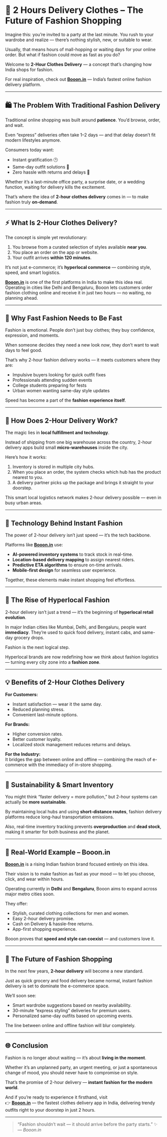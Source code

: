 # 🚀 2 Hours Delivery Clothes – The Future of Fashion Shopping  

Imagine this: you’re invited to a party at the last minute. You rush to your wardrobe and realize — there’s nothing stylish, new, or suitable to wear.  

Usually, that means hours of mall-hopping or waiting days for your online order. But what if fashion could move as fast as you do?  

Welcome to **2-Hour Clothes Delivery** — a concept that’s changing how India shops for fashion.  

For real inspiration, check out [**Booon.in**](https://booon.in/) — India’s fastest online fashion delivery platform.

---

## 🛍️ The Problem With Traditional Fashion Delivery  

Traditional online shopping was built around **patience**. You’d browse, order, and wait.  

Even “express” deliveries often take 1–2 days — and that delay doesn’t fit modern lifestyles anymore.  

Consumers today want:  
- Instant gratification 🕒  
- Same-day outfit solutions 👗  
- Zero hassle with returns and delays 🚚  

Whether it’s a last-minute office party, a surprise date, or a wedding function, waiting for delivery kills the excitement.  

That’s where the idea of **2-hour clothes delivery** comes in — to make fashion truly **on-demand**.  

---

## ⚡ What Is 2-Hour Clothes Delivery?  

The concept is simple yet revolutionary:  

1. You browse from a curated selection of styles available **near you**.  
2. You place an order on the app or website.  
3. Your outfit arrives **within 120 minutes**.  

It’s not just e-commerce; it’s **hyperlocal commerce** — combining style, speed, and smart logistics.  

**[Booon.in](https://booon.in/)** is one of the first platforms in India to make this idea real. Operating in cities like Delhi and Bengaluru, Booon lets customers order fashion clothing online and receive it in just two hours — no waiting, no planning ahead.  

---

## 👗 Why Fast Fashion Needs to Be Fast  

Fashion is emotional. People don’t just buy clothes; they buy confidence, expression, and moments.  

When someone decides they need a new look *now*, they don’t want to wait days to feel good.  

That’s why 2-hour fashion delivery works — it meets customers where they are:  
- Impulsive buyers looking for quick outfit fixes  
- Professionals attending sudden events  
- College students preparing for fests  
- Urban women wanting same-day style updates  

Speed has become a part of the **fashion experience itself**.  

---

## 🧠 How Does 2-Hour Delivery Work?  

The magic lies in **local fulfillment and technology**.  

Instead of shipping from one big warehouse across the country, 2-hour delivery apps build small **micro-warehouses** inside the city.  

Here’s how it works:  
1. Inventory is stored in multiple city hubs.  
2. When you place an order, the system checks which hub has the product nearest to you.  
3. A delivery partner picks up the package and brings it straight to your doorstep.  

This smart local logistics network makes 2-hour delivery possible — even in busy urban areas.  

---

## 📱 Technology Behind Instant Fashion  

The power of 2-hour delivery isn’t just speed — it’s the tech backbone.  

Platforms like **[Booon.in](https://booon.in/)** use:  
- **AI-powered inventory systems** to track stock in real-time.  
- **Location-based delivery mapping** to assign nearest riders.  
- **Predictive ETA algorithms** to ensure on-time arrivals.  
- **Mobile-first design** for seamless user experience.  

Together, these elements make instant shopping feel effortless.  

---

## 🌆 The Rise of Hyperlocal Fashion  

2-hour delivery isn’t just a trend — it’s the beginning of **hyperlocal retail evolution**.  

In major Indian cities like Mumbai, Delhi, and Bengaluru, people want **immediacy**. They’re used to quick food delivery, instant cabs, and same-day grocery drops.  

Fashion is the next logical step.  

Hyperlocal brands are now redefining how we think about fashion logistics — turning every city zone into a **fashion zone**.  

---

## 💡 Benefits of 2-Hour Clothes Delivery  

**For Customers:**  
- Instant satisfaction — wear it the same day.  
- Reduced planning stress.  
- Convenient last-minute options.  

**For Brands:**  
- Higher conversion rates.  
- Better customer loyalty.  
- Localized stock management reduces returns and delays.  

**For the Industry:**  
It bridges the gap between online and offline — combining the reach of e-commerce with the immediacy of in-store shopping.  

---

## 🔄 Sustainability & Smart Inventory  

You might think “faster delivery = more pollution,” but 2-hour systems can actually be **more sustainable**.  

By maintaining local hubs and using **short-distance routes**, fashion delivery platforms reduce long-haul transportation emissions.  

Also, real-time inventory tracking prevents **overproduction** and **dead stock**, making it smarter for both business and the planet.  

---

## 💬 Real-World Example – Booon.in  

**[Booon.in](https://booon.in/)** is a rising Indian fashion brand focused entirely on this idea.  

Their vision is to make fashion as fast as your mood — to let you choose, click, and wear within hours.  

Operating currently in **Delhi** and **Bengaluru**, Booon aims to expand across major metro cities soon.  

They offer:  
- Stylish, curated clothing collections for men and women.  
- Easy 2-hour delivery promise.  
- Cash on Delivery & hassle-free returns.  
- App-first shopping experience.  

Booon proves that **speed and style can coexist** — and customers love it.  

---

## 🔮 The Future of Fashion Shopping  

In the next few years, **2-hour delivery** will become a new standard.  

Just as quick grocery and food delivery became normal, instant fashion delivery is set to dominate the e-commerce space.  

We’ll soon see:  
- Smart wardrobe suggestions based on nearby availability.  
- 30-minute “express styling” deliveries for premium users.  
- Personalized same-day outfits based on upcoming events.  

The line between online and offline fashion will blur completely.  

---

## 🌐 Conclusion  

Fashion is no longer about waiting — it’s about **living in the moment**.  

Whether it’s an unplanned party, an urgent meeting, or just a spontaneous change of mood, you should never have to compromise on style.  

That’s the promise of 2-hour delivery — **instant fashion for the modern world**.  

And if you’re ready to experience it firsthand, visit  
👉 [**Booon.in**](https://booon.in/) — the fastest clothes delivery app in India, delivering trendy outfits right to your doorstep in just 2 hours.  

---

> “Fashion shouldn’t wait — it should arrive before the party starts.” ✨  
> — *Booon.in*
